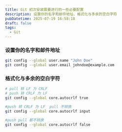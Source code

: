 ```yaml
---
title: Git 初次安装需要进行的一些必要配置
description: 设置你的名字和邮件地址、格式化与多余的空白字符
pubDatetime: 2025-07-19 16:58:18
draft: false
tags:
  - Git
---
```


### 设置你的名字和邮件地址

```bash
git config --global user.name "John Doe"
git config --global user.email johndoe@example.com
```

### **格式化与多余的空白字符**

```bash
# pull 转 LF 为 CRLF
# push 转 CRLF 为 LF
git config --global core.autocrlf true

#push 转 CRLF 为 LF  pull 不转换
git config --global core.autocrlf input

#push pull 都不转换
git config --global core.autocrlf false
```
